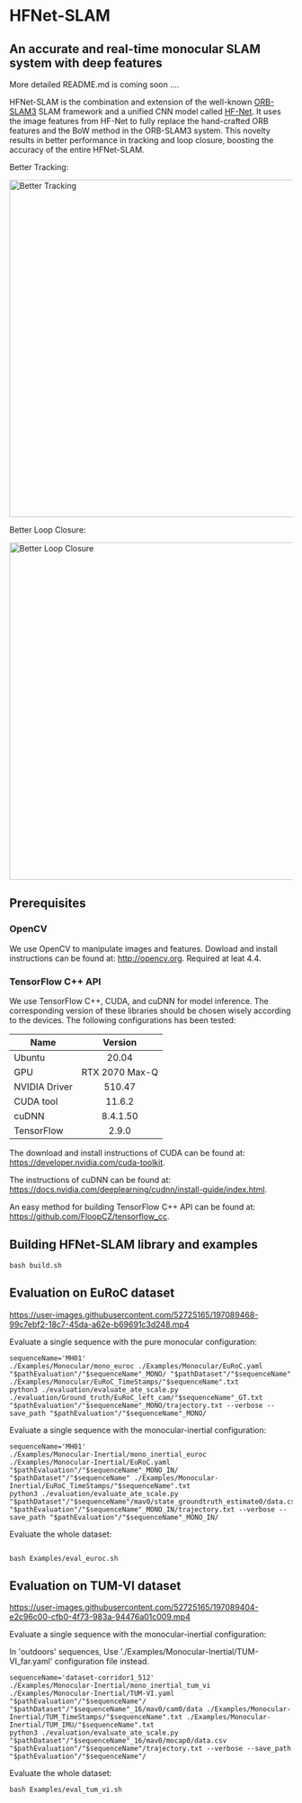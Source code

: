 # HFNet-SLAM

## An accurate and real-time monocular SLAM system with deep features

More detailed README.md is coming soon ....

HFNet-SLAM is the combination and extension of the well-known [ORB-SLAM3](https://github.com/UZ-SLAMLab/ORB_SLAM3) SLAM framework and a unified CNN model called [HF-Net](https://github.com/ethz-asl/hfnet). It uses the image features from HF-Net to fully replace the hand-crafted ORB features and the BoW method in the ORB-SLAM3 system. This novelty results in better performance in tracking and loop closure, boosting the accuracy of the entire HFNet-SLAM.

Better Tracking:

<img src="https://user-images.githubusercontent.com/52725165/197087949-21196670-335e-4ea9-ac12-f226521da691.png" width="600" title="Better Tracking">

Better Loop Closure:

<img src="https://user-images.githubusercontent.com/52725165/197088191-1d01fe8a-02ef-4002-8eeb-3c312ef48eb4.png" width="600" title="Better Loop Closure">

## Prerequisites

### OpenCV

We use OpenCV to manipulate images and features. Dowload and install instructions can be found at: http://opencv.org. Required at leat 4.4.

### TensorFlow C++ API

We use TensorFlow C++, CUDA, and cuDNN for model inference. The corresponding version of these libraries should be chosen wisely according to the devices. The following configurations has been tested:

| Name   | Version  |
| --------   | :-------:  |
| Ubuntu | 20.04     |
| GPU     | RTX 2070 Max-Q   |
| NVIDIA Driver   |  510.47  |
| CUDA tool  |  11.6.2 |
| cuDNN | 8.4.1.50 |
| TensorFlow | 2.9.0 |

The download and install instructions of CUDA can be found at: https://developer.nvidia.com/cuda-toolkit.

The instructions of cuDNN can be found at: https://docs.nvidia.com/deeplearning/cudnn/install-guide/index.html.

An easy method for building TensorFlow C++ API can be found at: https://github.com/FloopCZ/tensorflow_cc.

## Building HFNet-SLAM library and examples

```
bash build.sh
```

## Evaluation on EuRoC dataset

https://user-images.githubusercontent.com/52725165/197089468-99c7ebf2-18c7-45da-a62e-b69691c3d248.mp4

Evaluate a single sequence with the pure monocular configuration:

```
sequenceName='MH01'
./Examples/Monocular/mono_euroc ./Examples/Monocular/EuRoC.yaml "$pathEvaluation"/"$sequenceName"_MONO/ "$pathDataset"/"$sequenceName" ./Examples/Monocular/EuRoC_TimeStamps/"$sequenceName".txt
python3 ./evaluation/evaluate_ate_scale.py ./evaluation/Ground_truth/EuRoC_left_cam/"$sequenceName"_GT.txt "$pathEvaluation"/"$sequenceName"_MONO/trajectory.txt --verbose --save_path "$pathEvaluation"/"$sequenceName"_MONO/
```

Evaluate a single sequence with the monocular-inertial configuration:

```
sequenceName='MH01'
./Examples/Monocular-Inertial/mono_inertial_euroc ./Examples/Monocular-Inertial/EuRoC.yaml "$pathEvaluation"/"$sequenceName"_MONO_IN/ "$pathDataset"/"$sequenceName" ./Examples/Monocular-Inertial/EuRoC_TimeStamps/"$sequenceName".txt
python3 ./evaluation/evaluate_ate_scale.py "$pathDataset"/"$sequenceName"/mav0/state_groundtruth_estimate0/data.csv "$pathEvaluation"/"$sequenceName"_MONO_IN/trajectory.txt --verbose --save_path "$pathEvaluation"/"$sequenceName"_MONO_IN/
```

Evaluate the whole dataset:

```

bash Examples/eval_euroc.sh
```

## Evaluation on TUM-VI dataset

https://user-images.githubusercontent.com/52725165/197089404-e2c96c00-cfb0-4f73-983a-94476a01c009.mp4

Evaluate a single sequence with the monocular-inertial configuration:

In 'outdoors' sequences, Use './Examples/Monocular-Inertial/TUM-VI_far.yaml' configuration file instead.

```
sequenceName='dataset-corridor1_512'
./Examples/Monocular-Inertial/mono_inertial_tum_vi ./Examples/Monocular-Inertial/TUM-VI.yaml "$pathEvaluation"/"$sequenceName"/ "$pathDataset"/"$sequenceName"_16/mav0/cam0/data ./Examples/Monocular-Inertial/TUM_TimeStamps/"$sequenceName".txt ./Examples/Monocular-Inertial/TUM_IMU/"$sequenceName".txt
python3 ./evaluation/evaluate_ate_scale.py "$pathDataset"/"$sequenceName"_16/mav0/mocap0/data.csv "$pathEvaluation"/"$sequenceName"/trajectory.txt --verbose --save_path "$pathEvaluation"/"$sequenceName"/
```

Evaluate the whole dataset:

```
bash Examples/eval_tum_vi.sh
```

